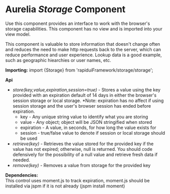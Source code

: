# Aurelia *Storage* Component

Use this component provides an interface to work with the browser's storage capabilities. This component has no view and is imported into your view model.  

This component is valuable to store information that doesn't change often and reduces the need to make http requests back to the server, which can reduce performance and user experience.  Lookup data is a good example, such as geographic hiearchies or user names, etc.

**Importing:**
	import {Storage} from 'rapiduiFramework/storage/storage';

**Api**  
* *store(key,value,expiration,session=true)* - Stores a value using the key provided with an expiration default of 14 days in either the browser's session storage or local storage. *Note: expiration has no affect if using session storage and the user's browser session has ended before expiration.  
   *  key - Any unique string value to identify what you are storing
   *  value - Any object; object will be JSON stringified when stored
   *  expiration - A value, in seconds, for how long the value exists for
   *  session - true/false value to denote if session or local storage should be used
*  *retrieve(key)* - Retrieves the value stored for the provided key if the value has not expired; otherwise, null is returned. You should code defensively for the possibility of a null value and retrieve fresh data if needed.
*  *remove(key)* - Removes a value from storage for the provided key


	
**Dependencies:**  
	This control uses moment.js to track expiration, moment.js should be installed via jspm if it is not already (jspm install moment)